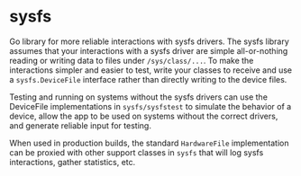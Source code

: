 # sysfs

Go library for more reliable interactions with sysfs drivers. The sysfs library
assumes that your interactions with a sysfs driver are simple all-or-nothing
reading or writing data to files under `/sys/class/...`. To make the
interactions simpler and easier to test, write your classes to receive and use a
`sysfs.DeviceFile` interface rather than directly writing to the device files.

Testing and running on systems without the sysfs drivers can use the
DeviceFile implementations in `sysfs/sysfstest` to simulate the behavior
of a device, allow the app to be used on systems without the correct
drivers, and generate reliable input for testing.

When used in production builds, the standard `HardwareFile` implementation
can be proxied with other support classes in `sysfs` that will log
sysfs interactions, gather statistics, etc.
